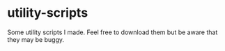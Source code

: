 # utility-scripts
Some utility scripts I made. Feel free to download them but be aware that they may be buggy.
